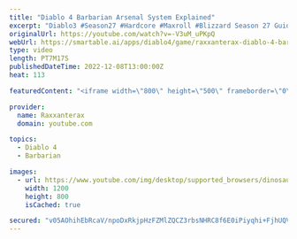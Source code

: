 ```yaml
---
title: "Diablo 4 Barbarian Arsenal System Explained"
excerpt: "Diablo3 #Season27 #Hardcore #Maxroll #Blizzard Season 27 Guides: Leveling Guide (All Classes) ..."
originalUrl: https://youtube.com/watch?v=-V3uM_uPKpQ
webUrl: https://smartable.ai/apps/diablo4/game/raxxanterax-diablo-4-barbarian-arsenal-system-explained/
type: video
length: PT7M17S
publishedDateTime: 2022-12-08T13:00:00Z
heat: 113

featuredContent: "<iframe width=\"800\" height=\"500\" frameborder=\"0\" src=\"https://www.youtube.com/embed/-V3uM_uPKpQ\" allow=\"accelerometer; autoplay; encrypted-media; gyroscope; picture-in-picture\" allowfullscreen></iframe>"

provider:
  name: Raxxanterax
  domain: youtube.com

topics:
  - Diablo 4
  - Barbarian

images:
  - url: https://www.youtube.com/img/desktop/supported_browsers/dinosaur.png
    width: 1200
    height: 800
    isCached: true

secured: "v05AOhihEbRcaV/npoDxRkjpHzFZMlZQCZ3rbsNHRC8f6E0iPiyqhi+FjhUQVKWHteZj65ZsbQSCt8rWRlNhjcmNWsCu0cJAYr1ym+ECSWMuFfkBC4A7j/W36GuiZFsDBKvcOc42yuTl8VkWPnx4KKWgtiig3WOyhP3plY82JUfZTRlHKRRD9+XRbnURMeFpQdTqweU2x9L80qbQomfVsXvUUdRgcPzUhvb5JEeaQ+KTbX+zXfeu70KTGYZRUZTsqTn8R0spkSzxUPjBJIuqHgK+1c937+7pXOYPAXjvTCGUr/tYQlOjwHT5AN9Wp8hTsXM27DLOLbAs0D4iJdKRAPGhwO3AqEsnoKoMtM1mVl2Jm85CuB2Avp10DdjlYOJGsrVlcdR/wKMKLOTJAfnF0PuGOuB7VHo6q0SFyHG7ldE=;4jK2WLZO/ltXdcoGTWUkGw=="
---
```


